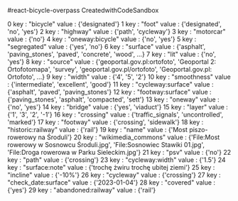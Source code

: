 #react-bicycle-overpass
CreatedwithCodeSandbox


0
	key : "bicycle"
	value :  {'designated'}
1
	key : "foot"
	value :  {'designated', 'no', 'yes'}
2
	key : "highway"
	value :  {'path', 'cycleway'}
3
	key : "motorcar"
	value :  {'no'}
4
	key : "oneway:bicycle"
	value :  {'no', 'yes'}
5
	key : "segregated"
	value :  {'yes', 'no'}
6
	key : "surface"
	value :  {'asphalt', 'paving_stones', 'paved', 'concrete', 'wood', …}
7
	key : "lit"
	value :  {'no', 'yes'}
8
	key : "source"
	value :  {'geoportal.gov.pl:ortofoto', 'Geoportal 2: Ortofotomapa', 'survey', 'geoportal.gov.pl/ortofoto', 'Geoportal.gov.pl: Ortofoto', …}
9
	key : "width"
	value :  {'4', '5', '2'}
10
	key : "smoothness"
	value :  {'intermediate', 'excellent', 'good'}
11
	key : "cycleway:surface"
	value :  {'asphalt', 'paved', 'paving_stones'}
12
	key : "footway:surface"
	value :  {'paving_stones', 'asphalt', 'compacted', 'sett'}
13
	key : "oneway"
	value :  {'no', 'yes'}
14
	key : "bridge"
	value :  {'yes', 'viaduct'}
15
	key : "layer"
	value :  {'1', '3', '2', '-1'}
16
	key : "crossing"
	value :  {'traffic_signals', 'uncontrolled', 'marked'}
17
	key : "footway"
	value :  {'crossing', 'sidewalk'}
18
	key : "historic:railway"
	value :  {'rail'}
19
	key : "name"
	value :  {'Most piszo-rowerowy na Środuli'}
20
	key : "wikimedia_commons"
	value :  {'File:Most rowerowy w Sosnowcu Środuli.jpg', 'File:Sosnowiec Stawiki 01.jpg', 'File:Droga rowerowa w Parku Sieleckim.jpg'}
21
	key : "psv"
	value :  {'no'}
22
	key : "path"
	value :  {'crossing'}
23
	key : "cycleway:width"
	value :  {'1.5'}
24
	key : "surface:note"
	value :  {'trochę żwiru trochę ubitej ziemi'}
25
	key : "incline"
	value :  {'-10%'}
26
	key : "cycleway"
	value :  {'crossing'}
27
	key : "check_date:surface"
	value :  {'2023-01-04'}
28
	key : "covered"
	value :  {'yes'}
29
	key : "abandoned:railway"
	value :  {'rail'}
